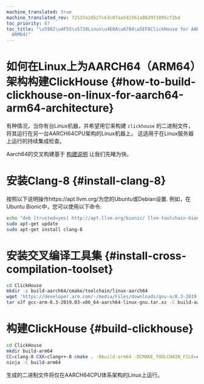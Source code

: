 ```yaml
---
machine_translated: true
machine_translated_rev: 72537a2d527c63c07aa5d2361a8829f3895cf2bd
toc_priority: 67
toc_title: "\u5982\u4F55\u5728Linux\u4E0A\u6784\u5EFAClickHouse for AARCH64\uFF08\
  ARM64)"
---
```


# 如何在Linux上为AARCH64（ARM64）架构构建ClickHouse {#how-to-build-clickhouse-on-linux-for-aarch64-arm64-architecture}

有种情况，当你有台Linux机器，并希望用它来构建 `clickhouse` 的二进制文件，将其运行在另一台AARCH64CPU架构的Linux机器上。 这适用于在Linux服务器上运行的持续集成检查。

Aarch64的交叉构建基于 [构建说明](../development/build.md) 让我们先睹为快。

# 安装Clang-8 {#install-clang-8}

按照以下说明操作https://apt.llvm.org/为您的Ubuntu或Debian设置.
例如，在Ubuntu Bionic中，您可以使用以下命令:

``` bash
echo "deb [trusted=yes] http://apt.llvm.org/bionic/ llvm-toolchain-bionic-8 main" | sudo tee /etc/apt/sources.list.d/llvm.list
sudo apt-get update
sudo apt-get install clang-8
```

# 安装交叉编译工具集 {#install-cross-compilation-toolset}

``` bash
cd ClickHouse
mkdir -p build-aarch64/cmake/toolchain/linux-aarch64
wget 'https://developer.arm.com/-/media/Files/downloads/gnu-a/8.3-2019.03/binrel/gcc-arm-8.3-2019.03-x86_64-aarch64-linux-gnu.tar.xz?revision=2e88a73f-d233-4f96-b1f4-d8b36e9bb0b9&la=en' -O gcc-arm-8.3-2019.03-x86_64-aarch64-linux-gnu.tar.xz
tar xJf gcc-arm-8.3-2019.03-x86_64-aarch64-linux-gnu.tar.xz -C build-aarch64/cmake/toolchain/linux-aarch64 --strip-components=1
```

# 构建ClickHouse {#build-clickhouse}

``` bash
cd ClickHouse
mkdir build-arm64
CC=clang-8 CXX=clang++-8 cmake . -Bbuild-arm64 -DCMAKE_TOOLCHAIN_FILE=cmake/linux/toolchain-aarch64.cmake
ninja -C build-arm64
```

生成的二进制文件将仅在AARCH64CPU体系架构的Linux上运行。
